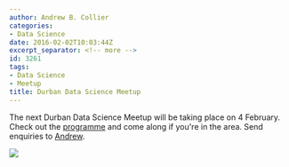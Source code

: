 ```yaml
---
author: Andrew B. Collier
categories:
- Data Science
date: 2016-02-02T10:03:44Z
excerpt_separator: <!-- more -->
id: 3261
tags:
- Data Science
- Meetup
title: Durban Data Science Meetup
---
```


The next Durban Data Science Meetup will be taking place on 4 February. Check out the [programme](http://data-science-durban.github.io/) and come along if you're in the area. <!--more--> Send enquiries to [Andrew](mailto:andrew@exegetic.biz).

<img src="/img/2016/02/Durban-Data-Science.png" >
